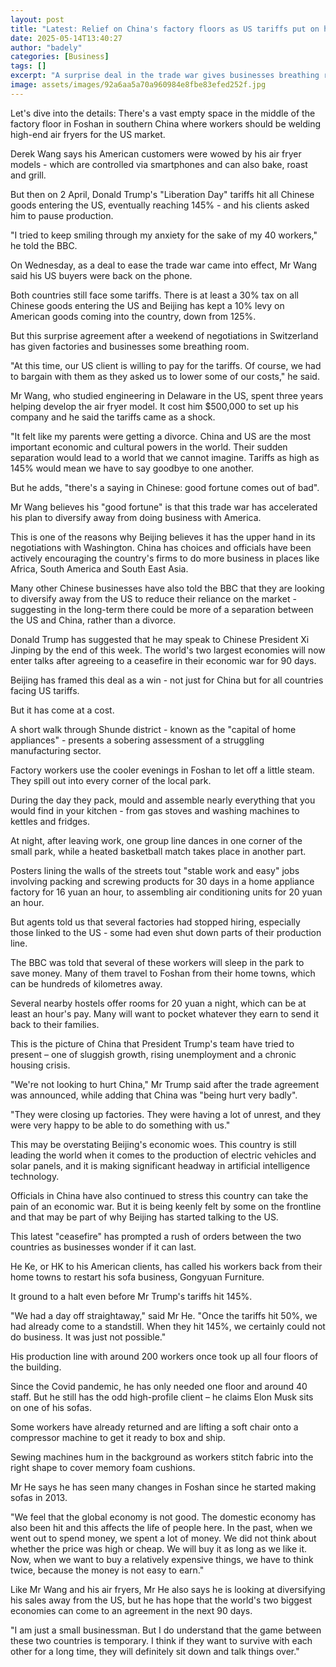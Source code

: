 ```yaml
---
layout: post
title: "Latest: Relief on China's factory floors as US tariffs put on hold"
date: 2025-05-14T13:40:27
author: "badely"
categories: [Business]
tags: []
excerpt: "A surprise deal in the trade war gives businesses breathing room - but many now want to find new markets."
image: assets/images/92a6aa5a70a960984e8fbe83efed252f.jpg
---
```


Let's dive into the details: There's a vast empty space in the middle of the factory floor in Foshan in southern China where workers should be welding high-end air fryers for the US market.

Derek Wang says his American customers were wowed by his air fryer models - which are controlled via smartphones and can also bake, roast and grill.

But then on 2 April, Donald Trump's "Liberation Day" tariffs hit all Chinese goods entering the US, eventually reaching 145%  - and his clients asked him to pause production. 

"I tried to keep smiling through my anxiety for the sake of my 40 workers," he told the BBC. 

On Wednesday, as a deal to ease the trade war came into effect, Mr Wang said his US buyers were back on the phone.

Both countries still face some tariffs. There is at least a 30% tax on all Chinese goods entering the US and Beijing has kept a 10% levy on American goods coming into the country, down from 125%.

But this surprise agreement after a weekend of negotiations in Switzerland has given factories and businesses some breathing room.

"At this time, our US client is willing to pay for the tariffs. Of course, we had to bargain with them as they asked us to lower some of our costs," he said.

Mr Wang, who studied engineering in Delaware in the US, spent three years helping develop the air fryer model. It cost him $500,000 to set up his company and he said the tariffs came as a shock.

"It felt like my parents were getting a divorce. China and US are the most important economic and cultural powers in the world. Their sudden separation would lead to a world that we cannot imagine. Tariffs as high as 145% would mean we have to say goodbye to one another.

But he adds, "there's a saying in Chinese: good fortune comes out of bad".

Mr Wang believes his "good fortune" is that this trade war has accelerated his plan to diversify away from doing business with America.

This is one of the reasons why Beijing believes it has the upper hand in its negotiations with Washington. China has choices and officials have been actively encouraging the country's firms to do more business in places like Africa, South America and South East Asia.

Many other Chinese businesses have also told the BBC that they are looking to diversify away from the US to reduce their reliance on the market - suggesting in the long-term there could be more of a separation between the US and China, rather than a divorce.

Donald Trump has suggested that he may speak to Chinese President Xi Jinping by the end of this week. The world's two largest economies will now enter talks after agreeing to a ceasefire in their economic war for 90 days.

Beijing has framed this deal as a win - not just for China but for all countries facing US tariffs.

But it has come at a cost.

A short walk through Shunde district - known as the "capital of home appliances" - presents a sobering assessment of a struggling manufacturing sector.

Factory workers use the cooler evenings in Foshan to let off a little steam. They spill out into every corner of the local park.

During the day they pack, mould and assemble nearly everything that you would find in your kitchen - from gas stoves and washing machines to kettles and fridges.

At night, after leaving work, one group line dances in one corner of the small park, while a heated basketball match takes place in another part.

Posters lining the walls of the streets tout "stable work and easy" jobs involving packing and screwing products for 30 days in a home appliance factory for 16 yuan an hour, to assembling air conditioning units for 20 yuan an hour.

But agents told us that several factories had stopped hiring, especially those linked to the US - some had even shut down parts of their production line.

The BBC was told that several of these workers will sleep in the park to save money. Many of them travel to Foshan from their home towns, which can be hundreds of kilometres away.

Several nearby hostels offer rooms for 20 yuan a night, which can be at least an hour's pay. Many will want to pocket whatever they earn to send it back to their families.

This is the picture of China that President Trump's team have tried to present – one of sluggish growth, rising unemployment and a chronic housing crisis.

"We're not looking to hurt China," Mr Trump said after the trade agreement was announced, while adding that China was "being hurt very badly".

"They were closing up factories. They were having a lot of unrest, and they were very happy to be able to do something with us."

This may be overstating Beijing's economic woes. This country is still leading the world when it comes to the production of electric vehicles and solar panels, and it is making significant headway in artificial intelligence technology.

Officials in China have also continued to stress this country can take the pain of an economic war. But it is being keenly felt by some on the frontline and that may be part of why Beijing has started talking to the US.

This latest "ceasefire" has prompted a rush of orders between the two countries as businesses wonder if it can last.

He Ke, or HK to his American clients, has called his workers back from their home towns to restart his sofa business, Gongyuan Furniture.

It ground to a halt even before Mr Trump's tariffs hit 145%.

"We had a day off straightaway," said Mr He. "Once the tariffs hit 50%, we had already come to a standstill. When they hit 145%, we certainly could not do business. It was just not possible."

His production line with around 200 workers once took up all four floors of the building.

Since the Covid pandemic, he has only needed one floor and around 40 staff. But he still has the odd high-profile client – he claims Elon Musk sits on one of his sofas.

Some workers have already returned and are lifting a soft chair onto a compressor machine to get it ready to box and ship.

Sewing machines hum in the background as workers stitch fabric into the right shape to cover memory foam cushions.

Mr He says he has seen many changes in Foshan since he started making sofas in 2013.

"We feel that the global economy is not good. The domestic economy has also been hit and this affects the life of people here. In the past, when we went out to spend money, we spent a lot of money. We did not think about whether the price was high or cheap. We will buy it as long as we like it. Now, when we want to buy a relatively expensive things, we have to think twice, because the money is not easy to earn."

Like Mr Wang and his air fryers, Mr He also says he is looking at diversifying his sales away from the US, but he has hope that the world's two biggest economies can come to an agreement in the next 90 days.

"I am just a small businessman. But I do understand that the game between these two countries is temporary. I think if they want to survive with each other for a long time, they will definitely sit down and talk things over."

